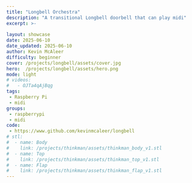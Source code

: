 ```yaml
---
title: "Longbell Orchestra"
description: "A transitional Longbell doorbell that can play midi"
excerpt: >-
    
layout: showcase
date: 2025-06-10
date_updated: 2025-06-10
author: Kevin McAleer
difficulty: beginner
cover: /projects/longbell/assets/cover.jpg
hero:  /projects/longbell/assets/hero.png
mode: light
# videos:
#   - OJTa4qAjBqg
tags:
 - Raspberry Pi
 - midi
groups:
 - raspberrypi
 - midi
code:
 - https://www.github.com/kevinmcaleer/longbell
# stl:
#  - name: Body
#    link: /projects/thinkman/assets/thinkman_body_v1.stl
#  - name: Top
#    link: /projects/thinkman/assets/thinkman_top_v1.stl
#  - name: Flap
#    link: /projects/thinkman/assets/thinkman_flap_v1.stl
---
```



